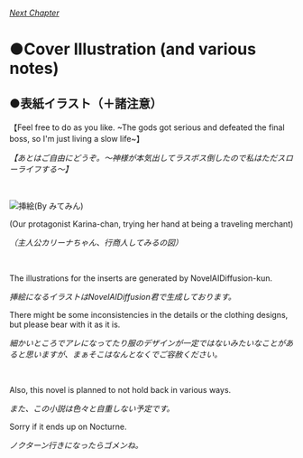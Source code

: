 ###### [Next Chapter](./chapter_0002.md)

# ●Cover Illustration (and various notes)

## ●表紙イラスト（＋諸注意）

【Feel free to do as you like. ~The gods got serious and defeated the final boss, so I'm just living a slow life~】

*【あとはご自由にどうぞ。～神様が本気出してラスボス倒したので私はただスローライフする～】*

&nbsp;

![挿絵(By みてみん)](https://16748.mitemin.net/userpageimage/viewimagebig/icode/i700009/)

(Our protagonist Karina-chan, trying her hand at being a traveling merchant)

*（主人公カリーナちゃん、行商人してみるの図）*

&nbsp;

The illustrations for the inserts are generated by NovelAIDiffusion-kun.

*挿絵になるイラストはNovelAIDiffusion君で生成しております。*

There might be some inconsistencies in the details or the clothing designs, but please bear with it as it is.

*細かいところでアレになってたり服のデザインが一定ではないみたいなことがあると思いますが、まぁそこはなんとなくでご容赦ください。*

&nbsp;

Also, this novel is planned to not hold back in various ways.

*また、この小説は色々と自重しない予定です。*

Sorry if it ends up on Nocturne.

*ノクターン行きになったらゴメンね。*

&nbsp;

